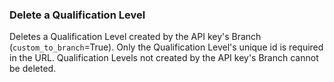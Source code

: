 ### Delete a Qualification Level
Deletes a Qualification Level created by the API key's Branch (`custom_to_branch`=True). Only the Qualification Level's unique id is required in the URL. Qualification Levels not created by the API key's Branch cannot be deleted.
